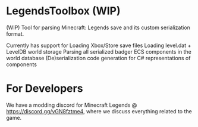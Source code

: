 # LegendsToolbox (WIP)

(WIP) Tool for parsing Minecraft: Legends save and its custom serialization format.

Currently has support for
Loading Xbox/Store save files
Loading level.dat + LevelDB world storage
Parsing all serialized badger ECS components in the world database
(De)serialization code generation for C# representations of components

# For Developers
We have a modding discord for Minecraft Legends @ https://discord.gg/vGN8fztme4, where we discuss everything related to the game.

